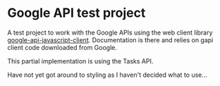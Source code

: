 # Google API test project
A test project to work with the Google APIs using the web client library [google-api-javascript-client](https://github.com/google/google-api-javascript-client).  Documentation is there and relies on gapi client code downloaded from Google.

This partial implementation is using the Tasks API.

Have not yet got around to styling as I haven't decided what to use...
